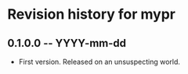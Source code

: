 # Revision history for mypr

## 0.1.0.0 -- YYYY-mm-dd

* First version. Released on an unsuspecting world.
